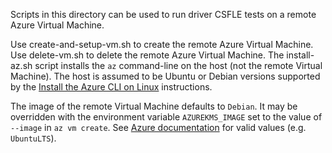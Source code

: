 Scripts in this directory can be used to run driver CSFLE tests on a remote Azure Virtual Machine.

Use create-and-setup-vm.sh to create the remote Azure Virtual Machine.
Use delete-vm.sh to delete the remote Azure Virtual Machine.
The install-az.sh script installs the `az` command-line on the host (not the remote Virtual Machine). The host is assumed to be Ubuntu or Debian versions supported by the [Install the Azure CLI on Linux](https://learn.microsoft.com/en-us/cli/azure/install-azure-cli-linux?pivots=apt#option-2-step-by-step-installation-instructions) instructions.

The image of the remote Virtual Machine defaults to `Debian`. It may be overridden with the environment variable `AZUREKMS_IMAGE` set to the value of `--image` in `az vm create`. See [Azure documentation](https://learn.microsoft.com/en-us/cli/azure/vm?view=azure-cli-latest#az-vm-create) for valid values (e.g. `UbuntuLTS`).